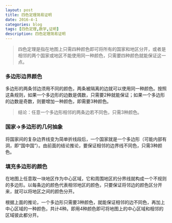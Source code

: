 ```yaml
---
layout: post
title: 四色定理简易证明
date: 2016-4-1
categories: blog
tags: [四色定理,数学,证明]
description: 四色定理简易证明
---
```


> 四色定理是指在地图上只需四种颜色即可将所有的国家和地区分开，或者是相邻的两个国家或地区不能使用同一种颜色，只需要四种颜色就能保证这一点。

### 多边形边界颜色

多边形的两条邻边须用不同的颜色，两条被隔离的边就可以使用同一种颜色。按照这条规则，如果一个多边形的边数是偶数，只需要2种就能保证；如果一个多边形的边数是奇数，则要增加一种颜色，即需要3种颜色。

> 结论：任意一个多边形相邻的两条边若不同色，只需3种颜色。

### 国家→多边形的几何抽象

将国家间的复杂边界线变为简单折线段后，一个国家就是一个多边形（可能内部有洞，即“国中国”）。由前面的结论推论，要保证相邻的边界线不同色，只需3种颜色。

### 填充多边形的颜色

在地图上任意取一块地区作为中心区域，它和周围地区的分界线就构成一个不规则的多边形。以每条边的颜色代表相邻地区的颜色，只要保证将邻边的颜色区分开来，就可以将地区之间的颜色分开。

根据上面的推论，一个多边形只需要3种颜色，就能保证相邻的边不同色，再加上中心区域的一种颜色，共计4种。即用4种颜色即可将地图上的中心区域和相邻的区域彼此都分开。
